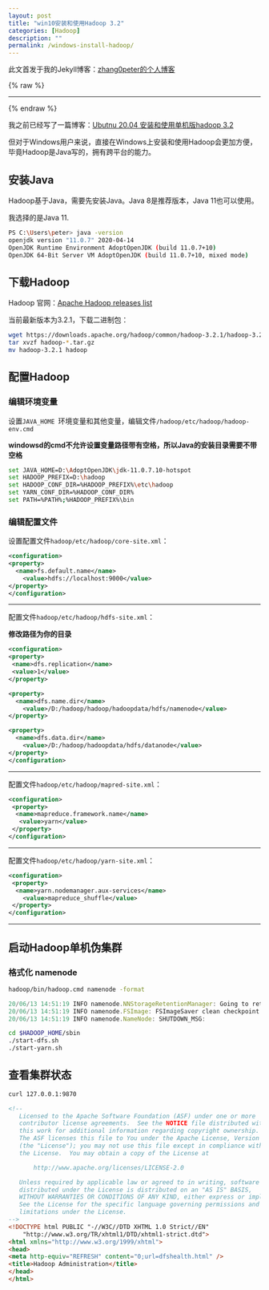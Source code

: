```yaml
---
layout: post
title: "win10安装和使用Hadoop 3.2"
categories: [Hadoop]
description: ""
permalink: /windows-install-hadoop/
---
```


此文首发于我的Jekyll博客：[zhang0peter的个人博客](https://zhang0peter.com)         

{% raw %}
***          
{% endraw %}


我之前已经写了一篇博客：[Ubutnu 20.04 安装和使用单机版hadoop 3.2](https://zhang0peter.com/ubuntu-20.04-install-hadoop/)

但对于Windows用户来说，直接在Windows上安装和使用Hadoop会更加方便，毕竟Hadoop是Java写的，拥有跨平台的能力。

## 安装Java

Hadoop基于Java，需要先安装Java。Java 8是推荐版本，Java 11也可以使用。

我选择的是Java 11.

```sh
PS C:\Users\peter> java -version
openjdk version "11.0.7" 2020-04-14
OpenJDK Runtime Environment AdoptOpenJDK (build 11.0.7+10)
OpenJDK 64-Bit Server VM AdoptOpenJDK (build 11.0.7+10, mixed mode)
```

## 下载Hadoop


Hadoop 官网：[Apache  Hadoop releases list](http://hadoop.apache.org/releases.html)

当前最新版本为3.2.1，下载二进制包：

```sh
wget https://downloads.apache.org/hadoop/common/hadoop-3.2.1/hadoop-3.2.1.tar.gz
tar xvzf hadoop-*.tar.gz
mv hadoop-3.2.1 hadoop
```

## 配置Hadoop

### 编辑环境变量


设置`JAVA_HOME `环境变量和其他变量，编辑文件`/hadoop/etc/hadoop/hadoop-env.cmd `

**windowsd的cmd不允许设置变量路径带有空格，所以Java的安装目录需要不带空格**

```sh
set JAVA_HOME=D:\AdoptOpenJDK\jdk-11.0.7.10-hotspot
set HADOOP_PREFIX=D:\hadoop
set HADOOP_CONF_DIR=%HADOOP_PREFIX%\etc\hadoop
set YARN_CONF_DIR=%HADOOP_CONF_DIR%
set PATH=%PATH%;%HADOOP_PREFIX%\bin
```

### 编辑配置文件

设置配置文件`hadoop/etc/hadoop/core-site.xml`：

```xml
<configuration>
<property>
  <name>fs.default.name</name>
    <value>hdfs://localhost:9000</value>
</property>
</configuration>
```

**********
配置文件`hadoop/etc/hadoop/hdfs-site.xml`：

**修改路径为你的目录**

```xml
<configuration>
<property>
 <name>dfs.replication</name>
 <value>1</value>
</property>

<property>
  <name>dfs.name.dir</name>
    <value>/D:/hadoop/hadoop/hadoopdata/hdfs/namenode</value>
</property>

<property>
  <name>dfs.data.dir</name>
    <value>/D:/hadoop/hadoopdata/hdfs/datanode</value>
</property>
</configuration>
```

***************
配置文件`hadoop/etc/hadoop/mapred-site.xml`：


```xml
<configuration>
 <property>
  <name>mapreduce.framework.name</name>
   <value>yarn</value>
 </property>
</configuration>
```
********

配置文件`hadoop/etc/hadoop/yarn-site.xml`：


```xml
<configuration>
 <property>
  <name>yarn.nodemanager.aux-services</name>
    <value>mapreduce_shuffle</value>
 </property>
</configuration>
```

**********



## 启动Hadoop单机伪集群

### 格式化 namenode 
```sh
hadoop/bin/hadoop.cmd namenode -format
```
```js
20/06/13 14:51:19 INFO namenode.NNStorageRetentionManager: Going to retain 1 images with txid >= 0
20/06/13 14:51:19 INFO namenode.FSImage: FSImageSaver clean checkpoint: txid = 0 when meet shutdown.
20/06/13 14:51:19 INFO namenode.NameNode: SHUTDOWN_MSG:
```

```sh
cd $HADOOP_HOME/sbin
./start-dfs.sh 
./start-yarn.sh 
```

## 查看集群状态
```sh
curl 127.0.0.1:9870
```
```html
<!--
   Licensed to the Apache Software Foundation (ASF) under one or more
   contributor license agreements.  See the NOTICE file distributed with
   this work for additional information regarding copyright ownership.
   The ASF licenses this file to You under the Apache License, Version 2.0
   (the "License"); you may not use this file except in compliance with
   the License.  You may obtain a copy of the License at

       http://www.apache.org/licenses/LICENSE-2.0

   Unless required by applicable law or agreed to in writing, software
   distributed under the License is distributed on an "AS IS" BASIS,
   WITHOUT WARRANTIES OR CONDITIONS OF ANY KIND, either express or implied.
   See the License for the specific language governing permissions and
   limitations under the License.
-->
<!DOCTYPE html PUBLIC "-//W3C//DTD XHTML 1.0 Strict//EN"
    "http://www.w3.org/TR/xhtml1/DTD/xhtml1-strict.dtd">
<html xmlns="http://www.w3.org/1999/xhtml">
<head>
<meta http-equiv="REFRESH" content="0;url=dfshealth.html" />
<title>Hadoop Administration</title>
</head>
</html>

```





